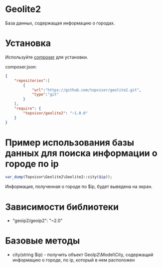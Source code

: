 # Geolite2

База данных, содержащая информацию о городах.

# Установка

Используйте [composer](https://getcomposer.org/) для установки.

composer.json:
```json
{
    "repositories":[
		{
			"url":"https://github.com/topvisor/geolite2.git",
			"type":"git"
		}
	],
    "require": {
        "topvisor/geolite2": "~1.0.0"
    }
}
```

# Пример использования базы данных для поиска информации о городе по ip

```php
var_dump(Topvisor\Geolite2\Geolite2::city($ip));
```

Информация, полученная о городе по $ip, будет выведена на экран.

# Зависимости библиотеки

* "geoip2/geoip2": "~2.0"

# Базовые методы

* city(string $ip) - получить объект GeoIp2\Model\City, содержащий информацию о городе, по ip, который в нем расположен
